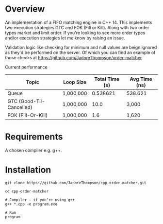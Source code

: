 # **Overview**

An implementation of a FIFO matching engine in C++ 14. This implements two execution strategies GTC and FOK (Fill or Kill). Along with two order types market and limit order. If you're looking to see more order types and/or execution strategies let me know by raising an issue.

Validation logic like checking for minimum and null values are beign ignored as they'd be performed on the server. Of which you can find an example of those checks at https://github.com/JadoreThompson/order-matcher

Current performance

| Topic                    | Loop Size | Total Time (s) | Avg Time (ns) |
| ------------------------ | --------- | -------------- | ------------- |
| Queue                    | 1,000,000 | 0.538621       | 538.621       |
| GTC (Good-Til-Cancelled) | 1,000,000 | 10.0           | 3,000         |
| FOK (Fill-Or-Kill)       | 1,000,000 | 1.6            | 1,620         |

# **Requirements**

A chosen compiler e.g. g++.

# **Installation**

```
git clone https://github.com/JadoreThompson/cpp-order-matcher.git

cd cpp-order-matcher

# Compiler - if you're using g++
g++ *.cpp -o program.exe

# Run
program
```
